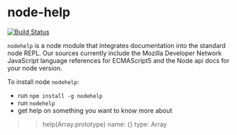 # node-help
[![Build Status](https://travis-ci.org/foundling/node-help.svg?branch=master)](https://travis-ci.org/foundling/node-help)

````nodehelp```` is a node module that integrates documentation into the standard node REPL. Our sources currently include the Mozilla Developer Network JavaScript language references for ECMAScript5 and the Node api docs for your node version.  

To install node ````nodehelp````:

+ run `npm install -g nodehelp`
+ run `nodehelp`
+ get help on something you want to know more about

>> help(Array.prototype) 
name: {}
type: Array

